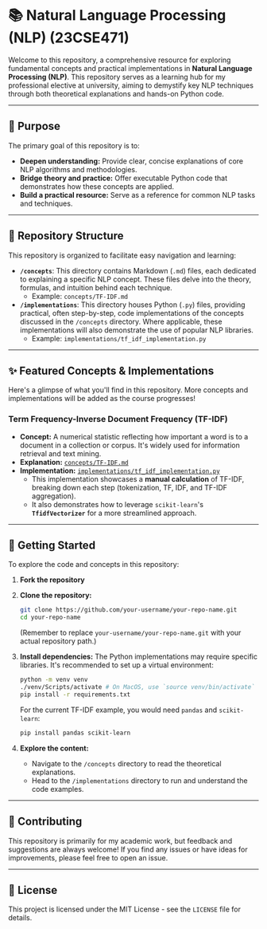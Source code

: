 # 📚 Natural Language Processing (NLP) (23CSE471)

Welcome to this repository, a comprehensive resource for exploring fundamental concepts and practical implementations in **Natural Language Processing (NLP)**. This repository serves as a learning hub for my professional elective at university, aiming to demystify key NLP techniques through both theoretical explanations and hands-on Python code.

-----

## 🎯 Purpose

The primary goal of this repository is to:

  * **Deepen understanding:** Provide clear, concise explanations of core NLP algorithms and methodologies.
  * **Bridge theory and practice:** Offer executable Python code that demonstrates how these concepts are applied.
  * **Build a practical resource:** Serve as a reference for common NLP tasks and techniques.

-----

## 📂 Repository Structure

This repository is organized to facilitate easy navigation and learning:

  * **`/concepts`**: This directory contains Markdown (`.md`) files, each dedicated to explaining a specific NLP concept. These files delve into the theory, formulas, and intuition behind each technique.
      * Example: `concepts/TF-IDF.md`
  * **`/implementations`**: This directory houses Python (`.py`) files, providing practical, often step-by-step, code implementations of the concepts discussed in the `/concepts` directory. Where applicable, these implementations will also demonstrate the use of popular NLP libraries.
      * Example: `implementations/tf_idf_implementation.py`

-----

## ✨ Featured Concepts & Implementations

Here's a glimpse of what you'll find in this repository. More concepts and implementations will be added as the course progresses\!

### **Term Frequency-Inverse Document Frequency (TF-IDF)**

  * **Concept:** A numerical statistic reflecting how important a word is to a document in a collection or corpus. It's widely used for information retrieval and text mining.
  * **Explanation:** [`concepts/TF-IDF.md`](https://www.google.com/search?q=./concepts/TF-IDF.md)
  * **Implementation:** [`implementations/tf_idf_implementation.py`](https://www.google.com/search?q=./implementations/tf_idf_implementation.py)
      * This implementation showcases a **manual calculation** of TF-IDF, breaking down each step (tokenization, TF, IDF, and TF-IDF aggregation).
      * It also demonstrates how to leverage `scikit-learn`'s **`TfidfVectorizer`** for a more streamlined approach.

-----

## 🚀 Getting Started

To explore the code and concepts in this repository:
1. **Fork the repository**

2.  **Clone the repository:**

    ```bash
    git clone https://github.com/your-username/your-repo-name.git
    cd your-repo-name
    ```

    (Remember to replace `your-username/your-repo-name.git` with your actual repository path.)

3.  **Install dependencies:**
    The Python implementations may require specific libraries. It's recommended to set up a virtual environment:

    ```bash
    python -m venv venv
    ./venv/Scripts/activate # On MacOS, use `source venv/bin/activate`
    pip install -r requirements.txt
    ```

    For the current TF-IDF example, you would need `pandas` and `scikit-learn`:

    ```bash
    pip install pandas scikit-learn
    ```

4.  **Explore the content:**

      * Navigate to the `/concepts` directory to read the theoretical explanations.
      * Head to the `/implementations` directory to run and understand the code examples.

-----

## 🤝 Contributing

This repository is primarily for my academic work, but feedback and suggestions are always welcome\! If you find any issues or have ideas for improvements, please feel free to open an issue.

-----

## 📜 License

This project is licensed under the MIT License - see the `LICENSE` file for details.
